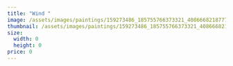 ```yaml
---
title: "Wind "
image: /assets/images/paintings/159273486_185755766373321_4086668218777786326_n.jpg
thumbnail: /assets/images/paintings/159273486_185755766373321_4086668218777786326_n.jpg.png
size:
  width: 0
  height: 0
price: 0
---
```

